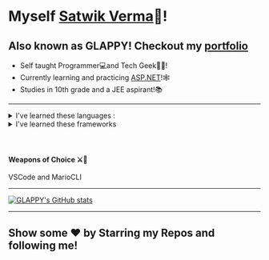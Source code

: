 # Myself <a href='https://github.com/glappy-py'>Satwik Verma</a>👋!
<h2>Also known as GLAPPY! Checkout my <a target = "_blank" href = "https://projectsofglappy.tk/">portfolio</a></h2>

<ul>
<li>Self taught Programmer💻and Tech Geek👨‍💻! </li>
  <li>Currently learning and practicing <a target="_blank" href='https://dotnet.microsoft.com/apps/aspnet'>ASP.NET</a>!🕸</li>
  <li>Studies in 10th grade and a JEE aspirant!📚</li>

</ul>

  <hr/>
<details >
<summary>I've learned these languages : </summary>
<ul>
  <li>Python</li>
  <li>JavaScript</li>
  <li>C#</li>
</ul>
  </details>
  <details >
  <summary>I've learned these frameworks</summary>
<ul>
  <li>Flutter</li>
  <li>Android Native</li>
  <li>React native</li>
  <li>ReactJS</li>
  <li>UnityEngine</li>
  <li>Svelte</li>
  <li>Flask</li>
  <li>ExpressJS</li>
  <li>C#.net</li>
  <li>asp.net</li>
</ul></details>
<br/>
<br>
<h4>Weapons of Choice ⚔🏹</h4>
VSCode and MarioCLI
<hr>

[![GLAPPY's GitHub stats](https://github-readme-stats.vercel.app/api?username=glappy-py&theme=dark)](https://github.com/anuraghazra/github-readme-stats)


<hr/>
<h2>Show some ❤ by Starring my Repos and following me!<h2/>
